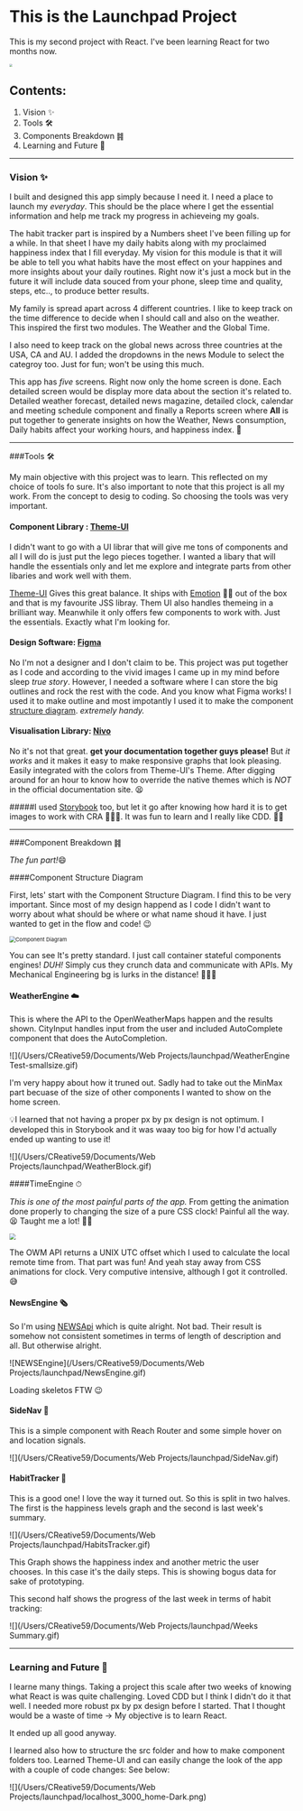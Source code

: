 # This is the Launchpad Project

This is my second project with React. I've been learning React for two months now. 

<img src="/Users/CReative59/Documents/Web Projects/launchpad/localhost_3000_home.png" style="zoom:33%;" />

## Contents:

1. Vision ✨
2. Tools 🛠
3. Components Breakdown ䷦
4. Learning and Future 🚀

___

### Vision ✨

I built and designed this app simply because I need it. I need a place to launch my *everyday*. This should be the place where I get the essential information and help me track my progress in achieveing my goals. 

The habit tracker part is inspired by a Numbers sheet I've been filling up for a while. In that sheet I have my daily habits along with my proclaimed happiness index that I fill everyday. My vision for this module is that it will be able to tell you what habits have the most effect on your happines and more insights about your daily routines. Right now it's just a mock but in the future it will include data souced from your phone, sleep time and quality, steps, etc.., to produce better results.

My family is spread apart across 4 different countries. I like to keep track on the time difference to decide when I should call and also on the weather. This inspired the first two modules. The Weather and the Global Time. 

I also need to keep track on the global news across three countries at the USA, CA and AU. I added the dropdowns in the news Module to select the categroy too. Just for fun; won't be using this much. 

This app has *five* screens. Right now only the home screen is done. Each detailed screen would be display more data about the section it's related to. Detailed weather forecast, detailed news magazine, detailed clock, calendar and meeting schedule component and finally a Reports screen where __All__ is put together to generate insights on how the Weather, News consumption, Daily habits affect your working hours, and happiness index. 🤯

---

###Tools 🛠

My main objective with this project was to learn. This reflected on my choice of tools fo sure. It's also important to note that this project is all my work. From the concept to desig to coding. So choosing the tools was very important. 

#### Component Library : [Theme-UI](https://theme-ui.com/)

I didn't want to go with a UI librar that will give me tons of components and all I will do is just put the lego pieces together. I wanted a libary that will handle the essentials only and let me explore and integrate parts from other libaries and work well with them.

[Theme-UI](https://theme-ui.com/) Gives this great balance. It ships with [Emotion](https://emotion.sh/docs/introduction) 👩‍🎤 out of the box and that is my favourite JSS libray. Them UI also handles themeing in a brilliant way. Meanwhile it only offers few components to work with. Just the essentials. Exactly what I'm looking for. 

#### Design Software: [Figma](www.figma.com)

No I'm not a designer and I don't claim to be. This project was put together as I code and according to the vivid images I came up in my mind before sleep *true story*. However, I needed a software where I can store the big outlines and rock the rest with the code. And you know what Figma works! I used it to make outline and most impotantly I used it to make the component [structure diagram](https://www.figma.com/file/BUCuTqQ7D5xxfJNG9FHTi9/Dash?node-id=23%3A0). *extremely handy.* 

#### Visualisation Library: [Nivo](https://nivo.rocks/)

No it's not that great. **get your documentation together guys please!** But *it works* and it makes it easy to make responsive graphs that look pleasing. Easily integrated with the colors from Theme-UI's Theme. After digging around for an hour to know how to override the native themes which is *NOT* in the official documentation site. 😫

#####I used [Storybook](https://storybook.js.org/) too, but let it go after knowing how hard it is to get images to work with CRA 🤷🏻‍♂️. It was fun to learn and I really like CDD. 👌🏻

---

###Component Breakdown ䷦

*The fun part!*😄

####Component Structure Diagram

First, lets' start with the Component Structure Diagram. I find this to be very important. Since most of my design happend as I code I didn't want to worry about what should be where or what name shoud it have. I just wanted to get in the flow and code! 😉

<img src="/Users/CReative59/Documents/Web Projects/launchpad/Component Diagram.png" alt="Component Diagram" style="zoom:67%;" />

You can see It's pretty standard. I just call container stateful components engines! *DUH!* Simply cus they crunch data and communicate with APIs. My Mechanical Engineering bg is lurks in the distance! 🤷🏻‍♂️

#### WeatherEngine ☁️

This is where the API to the OpenWeatherMaps happen and the results shown. CityInput handles input from the user and included AutoComplete component that does the AutoCompletion. 

![](/Users/CReative59/Documents/Web Projects/launchpad/WeatherEngine Test-smallsize.gif)

I'm very happy about how it truned out. Sadly had to take out the MinMax part becuase of the size of other components I wanted to show on the home screen.

💡I learned that not having a proper px by px design is not optimum. I developed this in Storybook and it was waay too big for how I'd actually ended up wanting to use it! 

![](/Users/CReative59/Documents/Web Projects/launchpad/WeatherBlock.gif)

####TimeEngine ⏱

*This is one of the most painful parts of the app.* From getting the animation done properly to changing the size of a pure CSS clock! Painful all the way. 😫  Taught me a lot! 💪🏻

<img src="/Users/CReative59/Documents/Web Projects/launchpad/TimeEngine-smallsize.gif" style="zoom:70%;" />

The OWM API returns a UNIX UTC offset which I used to calculate the local remote time from. That part was fun! And yeah stay away from CSS animations for clock. Very computive intensive, although I got it controlled. 😅

#### NewsEngine 🗞

So I'm using [NEWSApi](https://newsapi.org/) which is quite alright. Not bad. Their result is somehow not consistent sometimes in terms of length of description and all. But otherwise alright. 

![NEWSEngine](/Users/CReative59/Documents/Web Projects/launchpad/NewsEngine.gif)

Loading skeletos FTW 😉

#### SideNav 🧭

This is a simple component with Reach Router and some simple hover on and location signals. 

![](/Users/CReative59/Documents/Web Projects/launchpad/SideNav.gif)

#### HabitTracker 📝

This is a good one! I love the way it turned out. So this is split in two halves. The first is the happiness levels graph and the second is last week's summary. 

![](/Users/CReative59/Documents/Web Projects/launchpad/HabitsTracker.gif)

This Graph shows the happiness index and another metric the user chooses. In this case it's the daily steps. This is showing bogus data for sake of prototyping. 

This second half shows the progress of the last week in terms of habit tracking: 

![](/Users/CReative59/Documents/Web Projects/launchpad/Weeks Summary.gif)

---

### Learning and Future 🚀

I learne many things. Taking a project this scale after two weeks of knowing what React is was quite challenging. Loved CDD but I think I didn't do it that well. I needed more robust px by px design before I started. That I thought would be a waste of time -> My objective is to learn React. 

It ended up all good anyway. 

I learned also how to structure the src folder and how to make component folders too. Learned Theme-UI and can easily change the look of the app with a couple of code changes: See below:

![](/Users/CReative59/Documents/Web Projects/launchpad/localhost_3000_home-Dark.png)